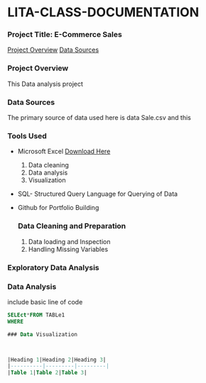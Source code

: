 # LITA-CLASS-DOCUMENTATION

### Project Title: E-Commerce Sales

[Project Overview](#project-overview)
[Data Sources](#data-sources)


### Project Overview
This Data analysis project 

### Data Sources 
The primary source of data used here is data Sale.csv and this

### Tools Used
- Microsoft Excel [Download Here](https://www.microsoft.com)
  1. Data cleaning
  2. Data analysis 
  3.  Visualization
- SQL- Structured Query Language for Querying of Data
- Github for Portfolio Building

  ### Data Cleaning and Preparation
  1. Data loading and Inspection
  2. Handling Missing Variables
 
### Exploratory Data Analysis

### Data Analysis
include basic line of code

```SQL
SELEct*FROM TABLe1
WHERE

### Data Visualization



|Heading 1|Heading 2|Heading 3|
|----------|---------|---------|
|Table 1|Table 2|Table 3|
